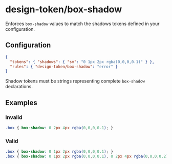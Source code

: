 # design-token/box-shadow

Enforces `box-shadow` values to match the shadows tokens defined in your configuration.

## Configuration

```json
{
  "tokens": { "shadows": { "sm": "0 1px 2px rgba(0,0,0,0.1)" } },
  "rules": { "design-token/box-shadow": "error" }
}
```

Shadow tokens must be strings representing complete `box-shadow` declarations.

## Examples

### Invalid

```css
.box { box-shadow: 0 2px 4px rgba(0,0,0,0.1); }
```

### Valid

```css
.box { box-shadow: 0 1px 2px rgba(0,0,0,0.1); }
.box { box-shadow: 0 1px 2px rgba(0,0,0,0.1), 0 2px 4px rgba(0,0,0,0.2); }
```
